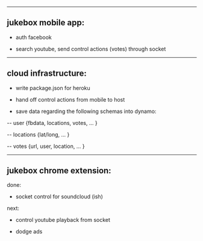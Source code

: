 -------------------
jukebox mobile app:
-------------------

- auth facebook

- search youtube, send control actions (votes) through socket

---------------------
cloud infrastructure:
---------------------

- write package.json for heroku

- hand off control actions from mobile to host

- save data regarding the following schemas into dynamo:

-- user {fbdata, locations, votes, ... }

-- locations {lat/long, ... }

-- votes {url, user, location, ... }

-------------------------
jukebox chrome extension:
-------------------------

done:

- socket control for soundcloud (ish)

next:

- control youtube playback from socket

- dodge ads